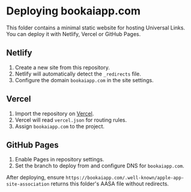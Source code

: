 # Deploying bookaiapp.com

This folder contains a minimal static website for hosting Universal Links.
You can deploy it with Netlify, Vercel or GitHub Pages.

## Netlify
1. Create a new site from this repository.
2. Netlify will automatically detect the `_redirects` file.
3. Configure the domain `bookaiapp.com` in the site settings.

## Vercel
1. Import the repository on [Vercel](https://vercel.com).
2. Vercel will read `vercel.json` for routing rules.
3. Assign `bookaiapp.com` to the project.

## GitHub Pages
1. Enable Pages in repository settings.
2. Set the branch to deploy from and configure DNS for `bookaiapp.com`.

After deploying, ensure `https://bookaiapp.com/.well-known/apple-app-site-association` returns this folder's AASA file without redirects.
